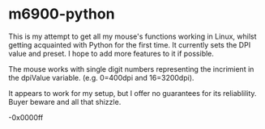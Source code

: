 # m6900-python

This is my attempt to get all my mouse's functions working in Linux, whilst getting acquainted with Python for the first time.
It currently sets the DPI value and preset. I hope to add more features to it if possible.

The mouse works with single digit numbers representing the incrimient in the dpiValue variable. (e.g. 0=400dpi and 16=3200dpi).

It appears to work for my setup, but I offer no guarantees for its reliablility. Buyer beware and all that shizzle.

-0x0000ff
 
